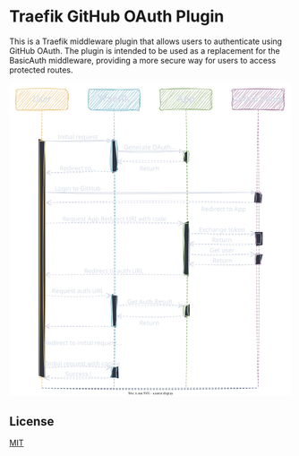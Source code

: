 # Traefik GitHub OAuth Plugin

This is a Traefik middleware plugin that allows users to authenticate using GitHub OAuth.
The plugin is intended to be used as a replacement for the BasicAuth middleware,
providing a more secure way for users to access protected routes.

![process](./assets/process.svg)

## License

[MIT](./LICENSE)
